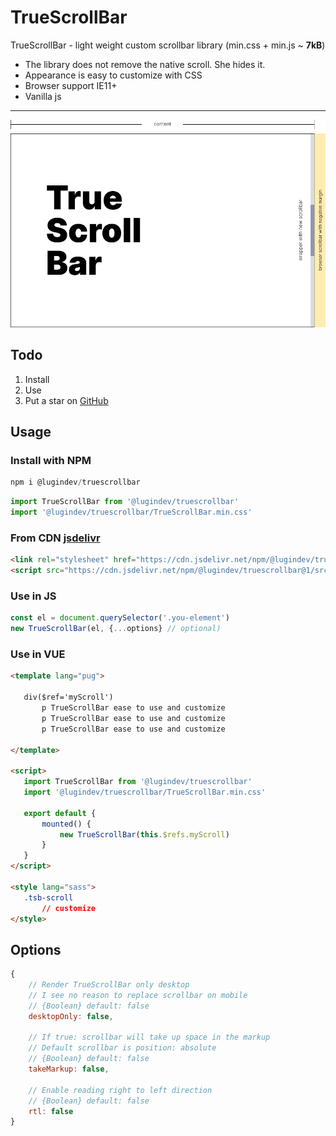 # TrueScrollBar

TrueScrollBar - light weight custom scrollbar library (min.css + min.js ~ **7kB**)

- The library does not remove the native scroll. She hides it.
- Appearance is easy to customize with CSS
- Browser support IE11+
- Vanilla js

---

![alt text](./assets/tsb-screen.png "Screen")

## Todo

1. Install
2. Use
3. Put a star on [GitHub](https://github.com/lugin-design/truescrollbar)

## Usage

### Install with NPM
```JavaScript
npm i @lugindev/truescrollbar
```

```JavaScript
import TrueScrollBar from '@lugindev/truescrollbar'
import '@lugindev/truescrollbar/TrueScrollBar.min.css'
```

### From CDN [jsdelivr](https://www.jsdelivr.com/package/npm/@lugindev/truescrollbar?path=src)

```HTML
<link rel="stylesheet" href="https://cdn.jsdelivr.net/npm/@lugindev/truescrollbar@1/src/TrueScrollBar.min.css">
<script src="https://cdn.jsdelivr.net/npm/@lugindev/truescrollbar@1/src/TrueScrollBar.min.js"></script>
```

### Use in JS
```JavaScript
const el = document.querySelector('.you-element')
new TrueScrollBar(el, {...options} // optional)
```
### Use in VUE
```HTML
<template lang="pug">

   div($ref='myScroll')
       p TrueScrollBar ease to use and customize
       p TrueScrollBar ease to use and customize
       p TrueScrollBar ease to use and customize

</template>

<script>
   import TrueScrollBar from '@lugindev/truescrollbar'
   import '@lugindev/truescrollbar/TrueScrollBar.min.css'

   export default {
       mounted() {
           new TrueScrollBar(this.$refs.myScroll)
       }
   }
</script>

<style lang="sass">
   .tsb-scroll
       // customize
</style>
```

## Options

```JavaScript
{
    // Render TrueScrollBar only desktop
    // I see no reason to replace scrollbar on mobile
    // {Boolean} default: false
    desktopOnly: false,

    // If true: scrollbar will take up space in the markup
    // Default scrollbar is position: absolute
    // {Boolean} default: false
    takeMarkup: false,

    // Enable reading right to left direction
    // {Boolean} default: false
    rtl: false
}
```
